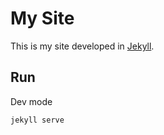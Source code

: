 My Site
========

This is my site developed in [Jekyll](https://jekyllrb.com).

## Run

Dev mode

    jekyll serve
